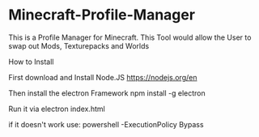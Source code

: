 # Minecraft-Profile-Manager
This is a Profile Manager for Minecraft. This Tool would allow the User to swap out Mods, Texturepacks and Worlds

How to Install

First download and Install Node.JS
https://nodejs.org/en

Then install the electron Framework
npm install -g electron

Run it via
electron index.html

if it doesn't work use:
powershell -ExecutionPolicy Bypass
